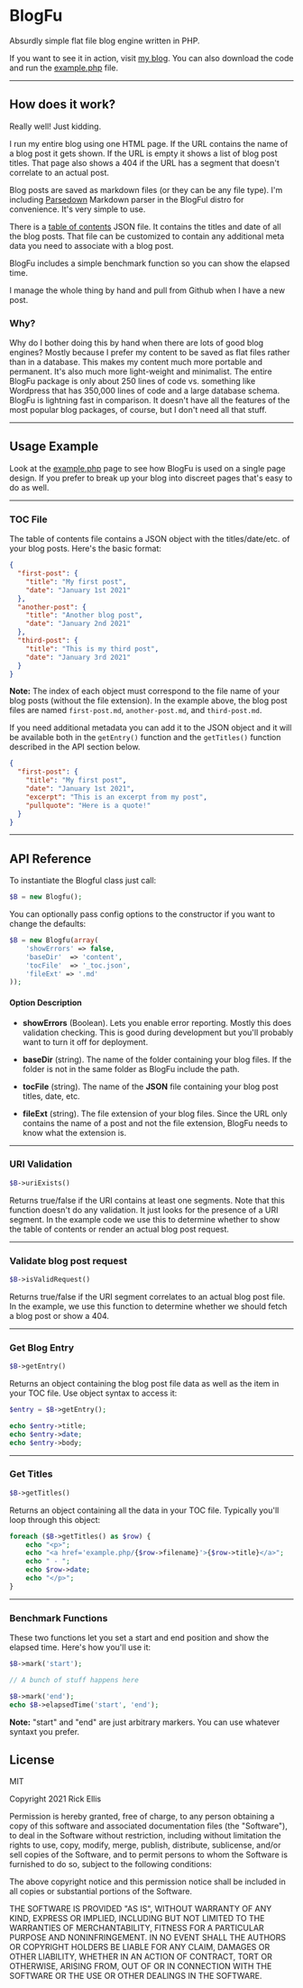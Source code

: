 # BlogFu

Absurdly simple flat file blog engine written in PHP.

If you want to see it in action, visit [my blog](https://rickellis.com/blog). You can also download the code and run the [example.php](https://github.com/rickellis/BlogFu/blob/main/example.php) file.

---

## How does it work?

Really well! Just kidding.

I run my entire blog using one HTML page. If the URL contains the name of a blog post it gets shown. If the URL is empty it shows a list of blog post titles. That page also shows a 404 if the URL has a segment that doesn't correlate to an actual post.

Blog posts are saved as markdown files (or they can be any file type). I'm including [Parsedown](https://github.com/erusev/parsedown) Markdown parser in the BlogFul distro for convenience. It's very simple to use.

There is a [table of contents](https://github.com/rickellis/BlogFu/blob/main/content/_toc.json) JSON file. It contains the titles and date of all the blog posts. That file can be customized to contain any additional meta data you need to associate with a blog post.

BlogFu includes a simple benchmark function so you can show the elapsed time.

I manage the whole thing by hand and pull from Github when I have a new post.

### Why?

Why do I bother doing this by hand when there are lots of good blog engines? Mostly because I prefer my content to be saved as flat files rather than in a database. This makes my content much more portable and permanent. It's also much more light-weight and minimalist. The entire BlogFu package is only about 250 lines of code vs. something like Wordpress that has 350,000 lines of code and a large database schema. BlogFu is lightning fast in comparison. It doesn't have all the features of the most popular blog packages, of course, but I don't need all that stuff.

---

## Usage Example

Look at the [example.php](https://github.com/rickellis/BlogFu/blob/main/example.php) page to see how BlogFu is used on a single page design. If you prefer to break up your blog into discreet pages that's easy to do as well.

---

### TOC File

The table of contents file contains a JSON object with the titles/date/etc. of your blog posts. Here's the basic format:

```json
{
  "first-post": {
    "title": "My first post",
    "date": "January 1st 2021"
  },
  "another-post": {
    "title": "Another blog post",
    "date": "January 2nd 2021"
  },
  "third-post": {
    "title": "This is my third post",
    "date": "January 3rd 2021"
  }
}
```

**Note:** The index of each object must correspond to the file name of your blog posts (without the file extension). In the example above, the blog post files are named `first-post.md`, `another-post.md`, and `third-post.md`.

If you need additional metadata you can add it to the JSON object and it will be available both in the `getEntry()` function and the `getTitles()` function described in the API section below.

```json
{
  "first-post": {
    "title": "My first post",
    "date": "January 1st 2021",
    "excerpt": "This is an excerpt from my post",
    "pullquote": "Here is a quote!"
  }
}
```

---

## API Reference

To instantiate the Blogful class just call:

```php
$B = new Blogfu();
```

You can optionally pass config options to the constructor if you want to change the defaults:

```php
$B = new Blogfu(array(
    'showErrors' => false,
    'baseDir'  => 'content',
    'tocFile'  => '_toc.json',
    'fileExt' => '.md'
));
```

#### Option Description

- **showErrors** (Boolean). Lets you enable error reporting. Mostly this does validation checking. This is good during development but you'll probably want to turn it off for deployment.

- **baseDir** (string). The name of the folder containing your blog files. If the folder is not in the same folder as BlogFu include the path.

- **tocFile** (string). The name of the **JSON** file containing your blog post titles, date, etc.

- **fileExt** (string). The file extension of your blog files. Since the URL only contains the name of a post and not the file extension, BlogFu needs to know what the extension is.

---

### URI Validation

```php
$B->uriExists()
```

Returns true/false if the URI contains at least one segments. Note that this function doesn't do any validation. It just looks for the presence of a URI segment. In the example code we use this to determine whether to show the table of contents or render an actual blog post request.

---

### Validate blog post request

```php
$B->isValidRequest()
```

Returns true/false if the URI segment correlates to an actual blog post file. In the example, we use this function to determine whether we should fetch a blog post or show a 404.

---

### Get Blog Entry

```php
$B->getEntry()
```

Returns an object containing the blog post file data as well as the item in your TOC file. Use object syntax to access it:

```php
$entry = $B->getEntry();

echo $entry->title;
echo $entry->date;
echo $entry->body;
```

---

### Get Titles

```php
$B->getTitles()
```

Returns an object containing all the data in your TOC file. Typically you'll loop through this object:

```php
foreach ($B->getTitles() as $row) {
    echo "<p>";
    echo "<a href='example.php/{$row->filename}'>{$row->title}</a>";
    echo " - ";
    echo $row->date;
    echo "</p>";
}
```

---

### Benchmark Functions

These two functions let you set a start and end position and show the elapsed time. Here's how you'll use it:

```php
$B->mark('start');

// A bunch of stuff happens here

$B->mark('end');
echo $B->elapsedTime('start', 'end');
```

**Note:** "start" and "end" are just arbitrary markers. You can use whatever syntaxt you prefer.

## License

MIT

Copyright 2021 Rick Ellis

Permission is hereby granted, free of charge, to any person obtaining a copy of this software and associated documentation files (the "Software"), to deal in the Software without restriction, including without limitation the rights to use, copy, modify, merge, publish, distribute, sublicense, and/or sell copies of the Software, and to permit persons to whom the Software is furnished to do so, subject to the following conditions:

The above copyright notice and this permission notice shall be included in all copies or substantial portions of the Software.

THE SOFTWARE IS PROVIDED "AS IS", WITHOUT WARRANTY OF ANY KIND, EXPRESS OR IMPLIED, INCLUDING BUT NOT LIMITED TO THE WARRANTIES OF MERCHANTABILITY, FITNESS FOR A PARTICULAR PURPOSE AND NONINFRINGEMENT. IN NO EVENT SHALL THE AUTHORS OR COPYRIGHT HOLDERS BE LIABLE FOR ANY CLAIM, DAMAGES OR OTHER LIABILITY, WHETHER IN AN ACTION OF CONTRACT, TORT OR OTHERWISE, ARISING FROM, OUT OF OR IN CONNECTION WITH THE SOFTWARE OR THE USE OR OTHER DEALINGS IN THE SOFTWARE.
